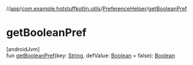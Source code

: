 //[app](../../../index.md)/[com.example.hotstuffkotlin.utils](../index.md)/[PreferenceHelper](index.md)/[getBooleanPref](get-boolean-pref.md)

# getBooleanPref

[androidJvm]\
fun [getBooleanPref](get-boolean-pref.md)(key: [String](https://kotlinlang.org/api/latest/jvm/stdlib/kotlin/-string/index.html), defValue: [Boolean](https://kotlinlang.org/api/latest/jvm/stdlib/kotlin/-boolean/index.html) = false): [Boolean](https://kotlinlang.org/api/latest/jvm/stdlib/kotlin/-boolean/index.html)
